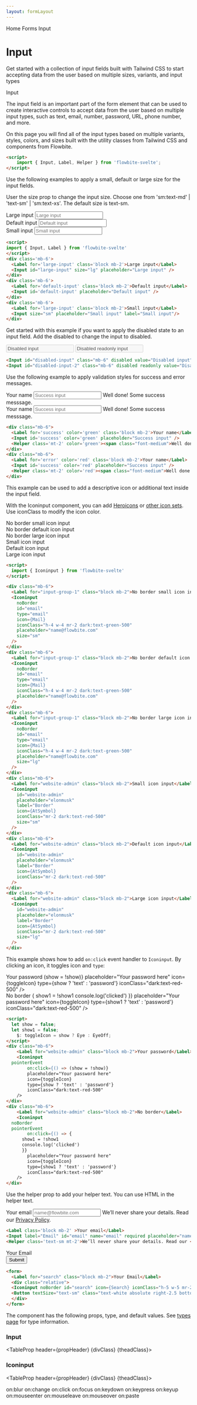 ```yaml
---
layout: formLayout
---
```


<script>
  import { Htwo, ExampleDiv, GitHubSource, CompoDescription, TableProp, TableDefaultRow} from '../../utils'
  import { onMount } from 'svelte';
  import { Input, Label, Helper, Iconinput, Button, Breadcrumb, BreadcrumbItem, Badge } from '$lib'
  import { AtSymbol , Mail, Search, Eye, EyeOff } from 'svelte-heros'

  import componentProps1 from '../../props/Input.json'
  let items1 = componentProps1.props
  import componentProps2 from '../../props/Iconinput.json'
  let items2 = componentProps2.props
  let propHeader = ['Name', 'Type', 'Default']
  let divClass='w-full relative overflow-x-auto shadow-md sm:rounded-lg py-4'
  let theadClass ='text-xs text-gray-700 uppercase bg-gray-50 dark:bg-gray-700 dark:text-white'
  // Iconinput event handler
	let show = false;
  let show1 = false;
	$: toggleIcon = show ? Eye : EyeOff;
</script>

<Breadcrumb>
  <BreadcrumbItem href="/" home >Home</BreadcrumbItem>
  <BreadcrumbItem href="/forms/" rel="external">Forms</BreadcrumbItem>
  <BreadcrumbItem>Input</BreadcrumbItem>
</Breadcrumb>

<h1 class="text-3xl w-full dark:text-white pt-8 pb-4">Input</h1>

<CompoDescription>Get started with a collection of input fields built with Tailwind CSS to start accepting data from the user based on multiple sizes, variants, and input types</CompoDescription>

<ExampleDiv>
<GitHubSource href="forms/Input.svelte">Input</GitHubSource>
</ExampleDiv>

The input field is an important part of the form element that can be used to create interactive controls to accept data from the user based on multiple input types, such as text, email, number, password, URL, phone number, and more.

On this page you will find all of the input types based on multiple variants, styles, colors, and sizes built with the utility classes from Tailwind CSS and components from Flowbite.


<Htwo label="Setup" />

```html
<script>
	import { Input, Label, Helper } from 'flowbite-svelte';
</script>
```

<Htwo label="Input sizes" />

Use the following examples to apply a small, default or large size for the input fields.

User the size prop to change the input size. Choose one from 'sm:text-md' | 'text-sm' | 'sm:text-xs'. The default size is text-sm.

<ExampleDiv>
<div class='mb-6'>
  <Label for='large-input' class='block mb-2'>Large input</Label>
  <Input id="large-input" size="lg" placeholder="Large input" />
</div>
<div class='mb-6'>
  <Label for='default-input' class='block mb-2'>Default input</Label>
  <Input id='default-input' placeholder="Default input" />
</div>
<div class='mb-6'>
  <Label for='large-input' class='block mb-2'>Small input</Label>
  <Input size="sm" placeholder="Small input" label="Small input"/>
</div>
</ExampleDiv>

```html
<script>
import { Input, Label } from 'flowbite-svelte'
</script>
<div class='mb-6'>
  <Label for='large-input' class='block mb-2'>Large input</Label>
  <Input id="large-input" size="lg" placeholder="Large input" />
</div>
<div class='mb-6'>
  <Label for='default-input' class='block mb-2'>Default input</Label>
  <Input id='default-input' placeholder="Default input" />
</div>
<div class='mb-6'>
  <Label for='large-input' class='block mb-2'>Small input</Label>
  <Input size="sm" placeholder="Small input" label="Small input"/>
</div>
```

<Htwo label="Disabled state" />

Get started with this example if you want to apply the disabled state to an input field. Add the disabled to change the input to disabled.

<ExampleDiv>
<Input id="disabled-input" class="mb-6" disabled value="Disabled input" />
<Input id="disabled-input-2" class="mb-6" disabled readonly value="Disabled readonly input" />
</ExampleDiv>

```html
<Input id="disabled-input" class="mb-6" disabled value="Disabled input" />
<Input id="disabled-input-2" class="mb-6" disabled readonly value="Disabled readonly input" />
```

<Htwo label="Validation" />

Use the following example to apply validation styles for success and error messages.

<ExampleDiv>
<div class="mb-6">
  <Label for='success' color='green' class='block mb-2'>Your name</Label>
  <Input id='success' color='green' placeholder="Success input" />
  <Helper class='mt-2' color='green'><span class="font-medium">Well done!</span> Some success messsage.</Helper>
</div>
<div class="mb-6">
  <Label for='error' color='red' class='block mb-2'>Your name</Label>
  <Input id='success' color='red' placeholder="Success input" />
  <Helper class='mt-2' color='red'><span class="font-medium">Well done!</span> Some success messsage.</Helper>
</div>
</ExampleDiv>

```html
<div class="mb-6">
  <Label for='success' color='green' class='block mb-2'>Your name</Label>
  <Input id='success' color='green' placeholder="Success input" />
  <Helper class='mt-2' color='green'><span class="font-medium">Well done!</span> Some success messsage.</Helper>
</div>
<div class="mb-6">
  <Label for='error' color='red' class='block mb-2'>Your name</Label>
  <Input id='success' color='red' placeholder="Success input" />
  <Helper class='mt-2' color='red'><span class="font-medium">Well done!</span> Some success messsage.</Helper>
</div>
```

<Htwo label="Input group" />

This example can be used to add a descriptive icon or additional text inside the input field.

With the Iconinput component, you can add <a href="https://flowbite-svelte.vercel.app/icons/heroicons" class="text-blue-700 dark:text-blue-500 hover:underline">Heroicons</a> or <a href="https://svelte-svg-icons.vercel.app/" class="text-blue-700 dark:text-blue-500 hover:underline">other icon sets</a>. Use iconClass to modify the icon color.


<ExampleDiv>
	<div class="mb-6">
		<Label for="input-group-1" class="block mb-2">No border small icon input</Label>
		<Iconinput
			noBorder
			id="email"
			type="email"
			icon={Mail}
			iconClass="mr-2 dark:text-green-500"
			placeholder="name@flowbite.com"
			size="sm"
		/>
	</div>
	<div class="mb-6">
		<Label for="input-group-1" class="block mb-2">No border default icon input</Label>
		<Iconinput
			noBorder
			id="email"
			type="email"
			icon={Mail}
			iconClass="mr-2 dark:text-green-500"
			placeholder="name@flowbite.com"
		/>
	</div>
	<div class="mb-6">
		<Label for="input-group-1" class="block mb-2">No border large icon input</Label>
		<Iconinput
			noBorder
			id="email"
			type="email"
			icon={Mail}
			iconClass="mr-2 dark:text-green-500"
			placeholder="name@flowbite.com"
			size="lg"
		/>
	</div>
	<div class="mb-6">
		<Label for="website-admin" class="block mb-2">Small icon input</Label>
		<Iconinput
			id="website-admin"
			placeholder="elonmusk"
			label="Border"
			icon={AtSymbol}
			iconClass="mr-2 dark:text-red-500"
			size="sm"
		/>
	</div>
	<div class="mb-6">
		<Label for="website-admin" class="block mb-2">Default icon input</Label>
		<Iconinput
			id="website-admin"
			placeholder="elonmusk"
			label="Border"
			icon={AtSymbol}
			iconClass="mr-2 dark:text-red-500"
		/>
	</div>
	<div class="mb-6">
		<Label for="website-admin" class="block mb-2">Large icon input</Label>
		<Iconinput
			id="website-admin"
			placeholder="elonmusk"
			label="Border"
			icon={AtSymbol}
			iconClass="mr-2 dark:text-red-500"
			size="lg"
		/>
	</div>
</ExampleDiv>

```html
<script>
  import { Iconinput } from 'flowbite-svelte'
</script>

<div class="mb-6">
  <Label for="input-group-1" class="block mb-2">No border small icon input</Label>
  <Iconinput
    noBorder
    id="email"
    type="email"
    icon={Mail}
    iconClass="h-4 w-4 mr-2 dark:text-green-500"
    placeholder="name@flowbite.com"
    size="sm"
  />
</div>
<div class="mb-6">
  <Label for="input-group-1" class="block mb-2">No border default icon input</Label>
  <Iconinput
    noBorder
    id="email"
    type="email"
    icon={Mail}
    iconClass="h-4 w-4 mr-2 dark:text-green-500"
    placeholder="name@flowbite.com"
  />
</div>
<div class="mb-6">
  <Label for="input-group-1" class="block mb-2">No border large icon input</Label>
  <Iconinput
    noBorder
    id="email"
    type="email"
    icon={Mail}
    iconClass="h-4 w-4 mr-2 dark:text-green-500"
    placeholder="name@flowbite.com"
    size="lg"
  />
</div>
<div class="mb-6">
  <Label for="website-admin" class="block mb-2">Small icon input</Label>
  <Iconinput
    id="website-admin"
    placeholder="elonmusk"
    label="Border"
    icon={AtSymbol}
    iconClass="mr-2 dark:text-red-500"
    size="sm"
  />
</div>
<div class="mb-6">
  <Label for="website-admin" class="block mb-2">Default icon input</Label>
  <Iconinput
    id="website-admin"
    placeholder="elonmusk"
    label="Border"
    icon={AtSymbol}
    iconClass="mr-2 dark:text-red-500"
  />
</div>
<div class="mb-6">
  <Label for="website-admin" class="block mb-2">Large icon input</Label>
  <Iconinput
    id="website-admin"
    placeholder="elonmusk"
    label="Border"
    icon={AtSymbol}
    iconClass="mr-2 dark:text-red-500"
    size="lg"
  />
</div>
```

<Htwo label="Iconinput click handler" />

This example shows how to add `on:click` event handler to `Iconinput`. By clicking an icon, it toggles icon and `type`:

<ExampleDiv>
<div class="mb-6">
	<Label for="website-admin" class="block mb-2">Your password</Label>
	<Iconinput
  pointerEvent
		on:click={() => (show = !show)}
		placeholder="Your password here"
		icon={toggleIcon}
		type={show ? 'text' : 'password'}
		iconClass="dark:text-red-500"
	/>
</div>
<div class="mb-6">
	<Label for="website-admin" class="block mb-2">No border</Label>
	<Iconinput
  noBorder
  pointerEvent
		on:click={() => {
      show1 = !show1
      console.log('clicked')
      }}
		placeholder="Your password here"
		icon={toggleIcon}
		type={show1 ? 'text' : 'password'}
		iconClass="dark:text-red-500"
	/>
</div>
</ExampleDiv>

```html
<script>
  let show = false;
  let show1 = false;
	$: toggleIcon = show ? Eye : EyeOff;
</script>
<div class="mb-6">
	<Label for="website-admin" class="block mb-2">Your password</Label>
	<Iconinput
  pointerEvent
		on:click={() => (show = !show)}
		placeholder="Your password here"
		icon={toggleIcon}
		type={show ? 'text' : 'password'}
		iconClass="dark:text-red-500"
	/>
</div>
<div class="mb-6">
	<Label for="website-admin" class="block mb-2">No border</Label>
	<Iconinput
  noBorder
  pointerEvent
		on:click={() => {
      show1 = !show1
      console.log('clicked')
      }}
		placeholder="Your password here"
		icon={toggleIcon}
		type={show1 ? 'text' : 'password'}
		iconClass="dark:text-red-500"
	/>
</div>
```

<Htwo label="Helper text" />

Use the helper prop to add your helper text. You can use HTML in the helper text.

<ExampleDiv>
<Label class='block mb-2' >Your email</Label>
<Input label="Email" id="email" name="email" required placeholder="name@flowbite.com"/>
<Helper class='text-sm mt-2'>We’ll never share your details. Read our <a href="/" class="font-medium text-blue-600 hover:underline dark:text-blue-500">Privacy Policy</a>.</Helper>
</ExampleDiv>

```html
<Label class='block mb-2' >Your email</Label>
<Input label="Email" id="email" name="email" required placeholder="name@flowbite.com"/>
<Helper class='text-sm mt-2'>We’ll never share your details. Read our <a href="/" class="font-medium text-blue-600 hover:underline dark:text-blue-500">Privacy Policy</a>.</Helper>
```

<Htwo label="Search input" />

<ExampleDiv>
<form>
  <Label for="search" class="block mb-2">Your Email</Label>
  <div class="relative">
  <Iconinput noBorder id="search" icon={Search} iconClass="h-5 w-5 mr-2 dark:text-green-500" placeholder="Search" class="p-4" />
  <Button textSize="text-sm" class="text-white absolute right-2.5 bottom-2" type="submit">Submit</Button>
  </div>
</form>
</ExampleDiv>

```html
<form>
  <Label for="search" class="block mb-2">Your Email</Label>
  <div class="relative">
  <Iconinput noBorder id="search" icon={Search} iconClass="h-5 w-5 mr-2 dark:text-green-500" placeholder="Search" class="p-4" />
  <Button textSize="text-sm" class="text-white absolute right-2.5 bottom-2" type="submit">Submit</Button>
  </div>
</form>
```

<Htwo label="Props" />

The component has the following props, type, and default values. See <a href="/pages/types">types 
 page</a> for type information.

<h3 class='text-xl w-full dark:text-white py-4'>Input</h3>

<TableProp header={propHeader} {divClass} {theadClass}>
  <TableDefaultRow items={items1} rowState='hover' />
</TableProp>

<h3 class='text-xl w-full dark:text-white py-4'>Iconinput</h3>

<TableProp header={propHeader} {divClass} {theadClass}>
  <TableDefaultRow items={items2} rowState='hover' />
</TableProp>

<Htwo label="Forwarded Events: DropdownItem" />

<div class="flex flex-wrap gap-2">
<Badge large={true}>on:blur</Badge>
<Badge large={true}>on:change</Badge>
<Badge large={true}>on:click</Badge>
<Badge large={true}>on:focus</Badge>
<Badge large={true}>on:keydown</Badge>
<Badge large={true}>on:keypress</Badge>
<Badge large={true}>on:keyup</Badge>
<Badge large={true}>on:mouseenter</Badge>
<Badge large={true}>on:mouseleave</Badge>
<Badge large={true}>on:mouseover</Badge>
<Badge large={true}>on:paste</Badge>
</div>
